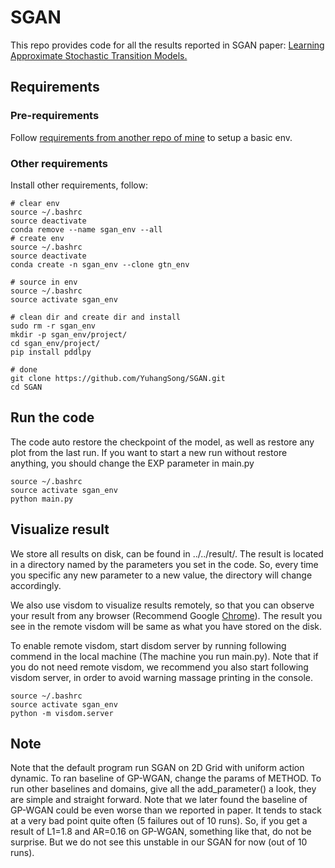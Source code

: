 # SGAN

This repo provides code for all the results reported in SGAN paper: [Learning
Approximate Stochastic Transition Models.](https://arxiv.org/abs/1710.09718)

## Requirements

### Pre-requirements

Follow [requirements from another repo of mine](https://github.com/YuhangSong/gtn_a2c#requirements) to setup a basic env.

### Other requirements

Install other requirements, follow:
```
# clear env
source ~/.bashrc
source deactivate
conda remove --name sgan_env --all
# create env
source ~/.bashrc
source deactivate
conda create -n sgan_env --clone gtn_env

# source in env
source ~/.bashrc
source activate sgan_env

# clean dir and create dir and install
sudo rm -r sgan_env 
mkdir -p sgan_env/project/
cd sgan_env/project/
pip install pddlpy

# done
git clone https://github.com/YuhangSong/SGAN.git
cd SGAN
```

## Run the code

The code auto restore the checkpoint of the model, as well as restore any plot from the last run.
If you want to start a new run without restore anything, you should change the EXP parameter in main.py
```
source ~/.bashrc
source activate sgan_env
python main.py
```

## Visualize result

We store all results on disk, can be found in ../../result/.
The result is located in a directory named by the parameters you set in the code. So, every time you specific any new parameter to a new value, the directory will change accordingly.

We also use visdom to visualize results remotely, so that you can observe your result from any browser (Recommend Google [Chrome](https://www.google.com/chrome/browser/desktop/index.html?brand=CHBD&gclid=Cj0KCQjwgb3OBRDNARIsAOyZbxDQqD8yexBYnNgpuh8Taiqzk0H_VCmNnYibw3SdWL7uqx0L3GOJicAaAkEFEALw_wcB)).
The result you see in the remote visdom will be same as what you have stored on the disk.

To enable remote visdom, start disdom server by running following commend in the local machine (The machine you run main.py).
Note that if you do not need remote visdom, we recommend you also start following visdom server, in order to avoid warning massage printing in the console.
```
source ~/.bashrc
source activate sgan_env
python -m visdom.server
```

## Note
Note that the default program run SGAN on 2D Grid with uniform action dynamic.
To ran baseline of GP-WGAN, change the params of METHOD.
To run other baselines and domains, give all the add_parameter() a look, they are simple and straight forward.
Note that we later found the baseline of GP-WGAN could be even worse than we reported in paper.
It tends to stack at a very bad point quite often (5 failures out of 10 runs).
So, if you get a result of L1=1.8 and AR=0.16 on GP-WGAN, something like that, do not be surprise.
But we do not see this unstable in our SGAN for now (out of 10 runs).
